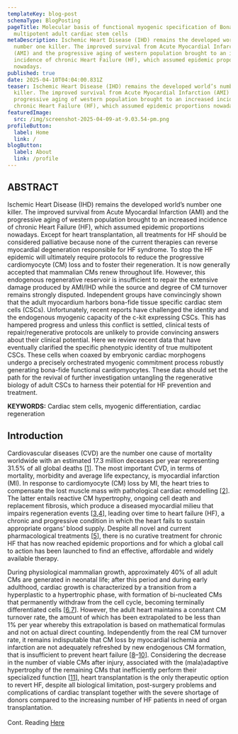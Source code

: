 ```yaml
---
templateKey: blog-post
schemaType: BlogPosting
pageTitle: Molecular basis of functional myogenic specification of Bona Fide
  multipotent adult cardiac stem cells
metaDescription: Ischemic Heart Disease (IHD) remains the developed world’s
  number one killer. The improved survival from Acute Myocardial Infarction
  (AMI) and the progressive aging of western population brought to an increased
  incidence of chronic Heart Failure (HF), which assumed epidemic proportions
  nowadays.
published: true
date: 2025-04-10T04:04:00.831Z
teaser: Ischemic Heart Disease (IHD) remains the developed world’s number one
  killer. The improved survival from Acute Myocardial Infarction (AMI) and the
  progressive aging of western population brought to an increased incidence of
  chronic Heart Failure (HF), which assumed epidemic proportions nowadays.
featuredImage:
  src: /img/screenshot-2025-04-09-at-9.03.54-pm.png
profileButton:
  label: Home
  link: /
blogButton:
  label: About
  link: /profile
---
```

## ABSTRACT

Ischemic Heart Disease (IHD) remains the developed world’s number one killer. The improved survival from Acute Myocardial Infarction (AMI) and the progressive aging of western population brought to an increased incidence of chronic Heart Failure (HF), which assumed epidemic proportions nowadays. Except for heart transplantation, all treatments for HF should be considered palliative because none of the current therapies can reverse myocardial degeneration responsible for HF syndrome. To stop the HF epidemic will ultimately require protocols to reduce the progressive cardiomyocyte (CM) loss and to foster their regeneration. It is now generally accepted that mammalian CMs renew throughout life. However, this endogenous regenerative reservoir is insufficient to repair the extensive damage produced by AMI/IHD while the source and degree of CM turnover remains strongly disputed. Independent groups have convincingly shown that the adult myocardium harbors bona-fide tissue specific cardiac stem cells (CSCs). Unfortunately, recent reports have challenged the identity and the endogenous myogenic capacity of the c-kit expressing CSCs. This has hampered progress and unless this conflict is settled, clinical tests of repair/regenerative protocols are unlikely to provide convincing answers about their clinical potential. Here we review recent data that have eventually clarified the specific phenotypic identity of true multipotent CSCs. These cells when coaxed by embryonic cardiac morphogens undergo a precisely orchestrated myogenic commitment process robustly generating bona-fide functional cardiomyocytes. These data should set the path for the revival of further investigation untangling the regenerative biology of adult CSCs to harness their potential for HF prevention and treatment.

**KEYWORDS:** Cardiac stem cells, myogenic differentiation, cardiac regeneration

## [](<>)Introduction

Cardiovascular diseases (CVD) are the number one cause of mortality worldwide with an estimated 17.3 million deceases per year representing 31.5% of all global deaths [[1](https://pmc.ncbi.nlm.nih.gov/articles/PMC6103696/#CIT0001)]. The most important CVD, in terms of mortality, morbidity and average life expectancy, is myocardial infarction (MI). In response to cardiomyocyte (CM) loss by MI, the heart tries to compensate the lost muscle mass with pathological cardiac remodelling [[2](https://pmc.ncbi.nlm.nih.gov/articles/PMC6103696/#CIT0002)]. The latter entails reactive CM hypertrophy, ongoing cell death and replacement fibrosis, which produce a diseased myocardial milieu that impairs regeneration events [[3](https://pmc.ncbi.nlm.nih.gov/articles/PMC6103696/#CIT0003),[4](https://pmc.ncbi.nlm.nih.gov/articles/PMC6103696/#CIT0004)], leading over time to heart failure (HF), a chronic and progressive condition in which the heart fails to sustain appropriate organs’ blood supply. Despite all novel and current pharmacological treatments [[5](https://pmc.ncbi.nlm.nih.gov/articles/PMC6103696/#CIT0005)], there is no curative treatment for chronic HF that has now reached epidemic proportions and for which a global call to action has been launched to find an effective, affordable and widely available therapy.

During physiological mammalian growth, approximately 40% of all adult CMs are generated in neonatal life; after this period and during early adulthood, cardiac growth is characterized by a transition from a hyperplastic to a hypertrophic phase, with formation of bi-nucleated CMs that permanently withdraw from the cell cycle, becoming terminally differentiated cells [[6](https://pmc.ncbi.nlm.nih.gov/articles/PMC6103696/#CIT0006),[7](https://pmc.ncbi.nlm.nih.gov/articles/PMC6103696/#CIT0007)]. However, the adult heart maintains a constant CM turnover rate, the amount of which has been extrapolated to be less than 1% per year whereby this extrapolation is based on mathematical formulas and not on actual direct counting. Independently from the real CM turnover rate, it remains indisputable that CM loss by myocardial ischemia and infarction are not adequately refreshed by new endogenous CM formation, that is insufficient to prevent heart failure [[8](https://pmc.ncbi.nlm.nih.gov/articles/PMC6103696/#CIT0008)–[10](https://pmc.ncbi.nlm.nih.gov/articles/PMC6103696/#CIT0010)]. Considering the decrease in the number of viable CMs after injury, associated with the (mala)adaptive hypertrophy of the remaining CMs that inefficiently perform their specialized function [[11](https://pmc.ncbi.nlm.nih.gov/articles/PMC6103696/#CIT0011)], heart transplantation is the only therapeutic option to revert HF, despite all biological limitation, post-surgery problems and complications of cardiac transplant together with the severe shortage of donors compared to the increasing number of HF patients in need of organ transplantation.\
\
Cont. Reading [Here](https://pmc.ncbi.nlm.nih.gov/articles/PMC6103696/)